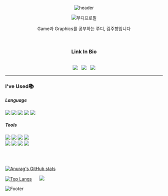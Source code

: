 <div align="center">

![header](https://capsule-render.vercel.app/api?type=waving&color=auto&height=200&section=header&text=Hello,%20jjudy_kim!🐰&fontSize=30&theme=radical)




![쭈디프로필](https://user-images.githubusercontent.com/66450769/179933512-8f4344c6-a2db-4429-ad4b-c977382fdd5b.jpg) 

Game과 Graphics를 공부하는 쭈디, 김주향입니다

<br/>  

  ### Link In Bio  

  <br/>
<a href="https://www.instagram.com/scentof_adonai/"><img src="https://img.shields.io/badge/Instagram-E4405F?style=flat-square&logo=Instagram&logoColor=white"/></a>
&nbsp;
<a href="https://www.notion.so/About-JJUDY-90b115c80e964d688d6a57a2d5394be3?pvs=4"><img src="https://img.shields.io/badge/Notion-000000?style=flat-square&logo=Notion&logoColor=white"/></a>
&nbsp;
<a href="https://jjudy99.tistory.com/"><img src="https://img.shields.io/badge/Tistory-eb531f?style=flat-square&logo=Tistory&logoColor=white"/></a>


---

<div align="left">

### I've Used📚 
  
##### Language
<img src="https://img.shields.io/badge/C-A8B9CC?style=flat-square&logo=C&logoColor=white"/>
<img src="https://img.shields.io/badge/C++-00599C?style=flat-square&logo=Cplusplus&logoColor=white"/>
<img src="https://img.shields.io/badge/Swift-F05138?style=flat-square&logo=Swift&logoColor=white"/>
<img src="https://img.shields.io/badge/JAVA-007396?style=flat-square&logo=Java&logoColor=white">
<img src="https://img.shields.io/badge/Python-3776AB?style=flat-square&logo=Python&logoColor=white"/>

  
  
  
##### Tools
<img src="https://img.shields.io/badge/Xcode-147EFB?style=flat-square&logo=Xcode&logoColor=white"/>
<img src="https://img.shields.io/badge/Visual Studio-5C2D91?style=flat-square&logo=Visual Studio&logoColor=white"/>
<img src="https://img.shields.io/badge/IntelliJ-000000?style=flat-square&logo=IntelliJ IDEA&logoColor=white"/>
<img src="https://img.shields.io/badge/PyCharm-000000?style=flat-square&logo=PyCharm&logoColor=white"/>


<br/>
<img src="https://img.shields.io/badge/XD-FF61F6?style=flat-square&logo=Adobe XD&logoColor=white"/>
<img src="https://img.shields.io/badge/Photoshop-31A8FF?style=flat-square&logo=Adobe Photoshop&logoColor=white"/>
<img src="https://img.shields.io/badge/Premiere Pro-9999FF?style=flat-square&logo=Adobe Premiere Pro&logoColor=white"/>
<img src="https://img.shields.io/badge/After Effects-9999FF?style=flat-square&logo=Adobe After Effects&logoColor=white"/>

<br/><br/>

[![Anurag's GitHub stats](https://github-readme-stats.vercel.app/api?username=jjudykim&theme=radical)](https://github.com/jjudykim/github-readme-stats)  
  
  
[![Top Langs](https://github-readme-stats.vercel.app/api/top-langs/?username=jjudykim&theme=radical&layout=compact)](https://github.com/jjudykim/github-readme-stats)
&nbsp;&nbsp;&nbsp;&nbsp;
<img src="http://mazandi.herokuapp.com/api?handle=jjudykim&theme=dark"/>

 
  

![Footer](https://capsule-render.vercel.app/api?type=waving&color=auto&height=200&section=footer&theme=radical)
